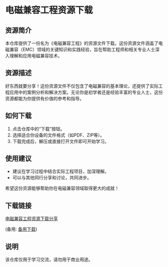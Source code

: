 # 电磁兼容工程资源下载

## 资源简介

本仓库提供了一份名为《电磁兼容工程》的资源文件下载。这份资源文件涵盖了电磁兼容（EMC）领域的关键知识和实践经验，旨在帮助工程师和相关专业人士深入理解和应用电磁兼容技术。

## 资源描述

好东西就要分享！这份资源文件不仅包含了电磁兼容的基本理论，还提供了实际工程应用中的案例分析和解决方案。无论你是初学者还是经验丰富的专业人士，这份资源都能为你提供有价值的参考和指导。

## 如何下载

1. 点击仓库中的“下载”按钮。
2. 选择适合你设备的文件格式（如PDF、ZIP等）。
3. 下载完成后，解压或直接打开文件即可开始学习。

## 使用建议

- 建议在学习过程中结合实际工程项目，加深理解。
- 可以与其他同行分享和讨论，共同进步。

希望这份资源能够帮助你在电磁兼容领域取得更大的成就！

## 下载链接
[电磁兼容工程资源下载分享](https://pan.quark.cn/s/3307527aad86) 

(备用: [备用下载](https://pan.baidu.com/s/1gSUxvyodU6eBEKbh5LFtRg?pwd=1234))

## 说明

该仓库仅用于学习交流，请勿用于商业用途。
